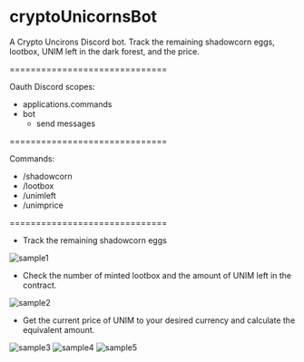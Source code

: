 # cryptoUnicornsBot
A Crypto Uncirons Discord bot. Track the remaining shadowcorn eggs, lootbox, UNIM left in the dark forest, and the price.

==============================

Oauth Discord scopes:
- applications.commands
- bot
  - send messages

==============================

Commands:
- /shadowcorn
- /lootbox
- /unimleft
- /unimprice

==============================

- Track the remaining shadowcorn eggs

![sample1](https://i.imgur.com/RrI03Yl.png)

- Check the number of minted lootbox and the amount of UNIM left in the contract.

![sample2](https://i.imgur.com/pVf9H3Z.png)

- Get the current price of UNIM to your desired currency and calculate the equivalent amount.

![sample3](https://i.imgur.com/d2hri22.png)
![sample4](https://i.imgur.com/OZTGEct.png)
![sample5](https://i.imgur.com/el9ckYX.png)
